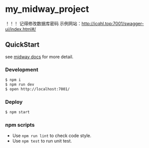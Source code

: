 # my_midway_project

！！！ 记得修改数据库密码
示例网站：http://icqhl.top:7001/swagger-ui/index.html#/
## QuickStart

<!-- add docs here for user -->

see [midway docs][midway] for more detail.

### Development

```bash
$ npm i
$ npm run dev
$ open http://localhost:7001/
```

### Deploy

```bash
$ npm start
```

### npm scripts

- Use `npm run lint` to check code style.
- Use `npm test` to run unit test.


[midway]: https://midwayjs.org
